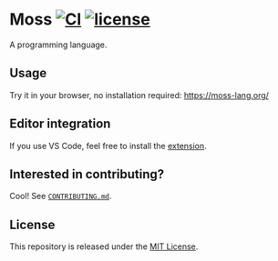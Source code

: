 # Moss [![CI](https://github.com/moss-lang/moss/actions/workflows/ci.yml/badge.svg)](https://github.com/moss-lang/moss/actions/workflows/ci.yml) [![license](https://img.shields.io/github/license/penrose/penrose)](/LICENSE)

A programming language.

## Usage

Try it in your browser, no installation required: https://moss-lang.org/

## Editor integration

If you use VS Code, feel free to install the [extension][].

## Interested in contributing?

Cool! See [`CONTRIBUTING.md`](/CONTRIBUTING.md).

## License

This repository is released under the [MIT License](/LICENSE).

[extension]: https://marketplace.visualstudio.com/items?itemName=moss-lang.moss
